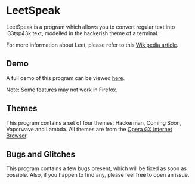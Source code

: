 # LeetSpeak

LeetSpeak is a program which allows you to convert regular text into l33tsp43k text, modelled in the hackerish theme of a terminal.

For more information about Leet, please refer to this [Wikipedia article](https://en.wikipedia.org/wiki/Leet).

## Demo

A full demo of this program can be viewed [here](https://leet.savioxavier.repl.co).

Note: Some features may not work in Firefox.

## Themes

This program contains a set of four themes: Hackerman, Coming Soon, Vaporwave and Lambda. All themes are from the [Opera GX Internet Browser](https://www.opera.com/gx).

## Bugs and Glitches

This program contains a few bugs present, which will be fixed as soon as possible. Also, if you happen to find any, please feel free to open an issue.
